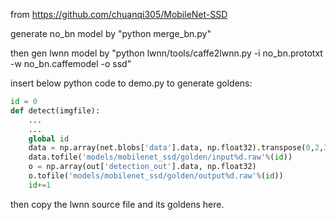 
from https://github.com/chuanqi305/MobileNet-SSD

generate no_bn model by "python merge_bn.py"

then gen lwnn model by "python lwnn/tools/caffe2lwnn.py -i no_bn.prototxt  -w no_bn.caffemodel -o ssd"

insert below python code to demo.py to generate goldens:

```python
id = 0
def detect(imgfile):
    ...
    ...
    global id
    data = np.array(net.blobs['data'].data, np.float32).transpose(0,2,3,1)
    data.tofile('models/mobilenet_ssd/golden/input%d.raw'%(id))
    o = np.array(out['detection_out'].data, np.float32)
    o.tofile('models/mobilenet_ssd/golden/output%d.raw'%(id))
    id+=1
```

then copy the lwnn source file and its goldens here.
